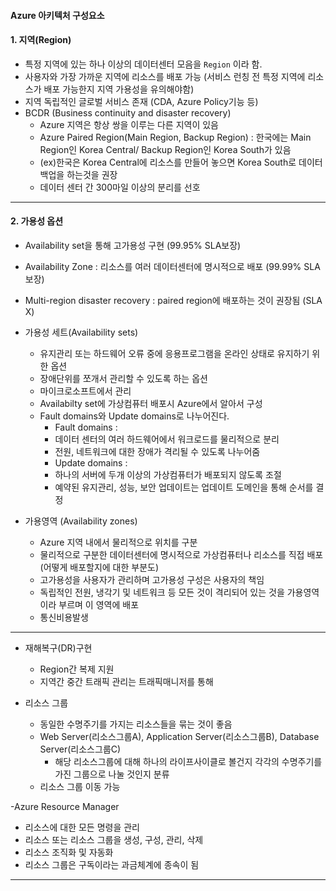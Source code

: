 #### Azure 아키텍처 구성요소

#### 1. 지역(Region)
- 특정 지역에 있는 하나 이상의 데이터센터 모음을 `Region` 이라 함.
- 사용자와 가장 가까운 지역에 리소스를 배포 가능 (서비스 런칭 전 특정 지역에 리소스가 배포 가능한지 지역 가용성을 유의해야함)
- 지역 독립적인 글로벌 서비스 존재 (CDA, Azure Policy기능 등)
- BCDR (Business continuity and disaster recovery)
  + Azure 지역은 항상 쌍을 이루는 다른 지역이 있음
  + Azure Paired Region(Main Region, Backup Region) : 한국에는 Main Region인 Korea Central/ Backup Region인 Korea South가 있음
  + (ex)한국은 Korea Central에 리소스를 만들어 놓으면 Korea South로 데이터 백업을 하는것을 권장
  + 데이터 센터 간 300마일 이상의 분리를 선호
  
***

#### 2. 가용성 옵션
- Availability set을 통해 고가용성 구현 (99.95% SLA보장)
- Availability Zone : 리소스를 여러 데이터센터에 명시적으로 배포 (99.99% SLA보장)
- Multi-region disaster recovery : paired region에 배포하는 것이 권장됨 (SLA X)

- 가용성 세트(Availability sets)
  + 유지관리 또는 하드웨어 오류 중에 응용프로그램을 온라인 상태로 유지하기 위한 옵션
  + 장애단위를 쪼개서 관리할 수 있도록 하는 옵션
  + 마이크로소프트에서 관리
  + Availabilty set에 가상컴퓨터 배포시 Azure에서 알아서 구성 
  + Fault domains와 Update domains로 나누어진다.
    + Fault domains : 
    + 데이터 센터의 여러 하드웨어에서 워크로드를 물리적으로 분리
    + 전원, 네트워크에 대한 장애가 격리될 수 있도록 나누어줌
    + Update domains :
    + 하나의 서버에 두개 이상의 가상컴퓨터가 배포되지 않도록 조절
    + 예약된 유지관리, 성능, 보안 업데이트는 업데이트 도메인을 통해 순서를 결정
   
- 가용영역 (Availability zones)
  + Azure 지역 내에서 물리적으로 위치를 구분
  + 물리적으로 구분한 데이터센터에 명시적으로 가상컴퓨터나 리소스를 직접 배포 (어떻게 배포할지에 대한 부분도)
  + 고가용성을 사용자가 관리하며 고가용성 구성은 사용자의 책임
  + 독립적인 전원, 냉각기 및 네트워크 등 모든 것이 격리되어 있는 것을 가용영역이라 부르며 이 영역에 배포
  + 통신비용발생
    
***

- 재해복구(DR)구현
  + Region간 복제 지원
  + 지역간 중간 트래픽 관리는 트래픽매니저를 통해
 
- 리소스 그룹
  + 동일한 수명주기를 가지는 리소스들을 묶는 것이 좋음
  + Web Server(리소스그룹A), Application Server(리소스그룹B), Database Server(리소스그룹C)
      + 해당 리소스그룹에 대해 하나의 라이프사이클로 볼건지 각각의 수명주기를 가진 그룹으로 나눌 것인지 분류
  + 리소스 그룹 이동 가능
 
-Azure Resource Manager
  + 리소스에 대한 모든 명령을 관리
  + 리소스 또는 리소스 그룹을 생성, 구성, 관리, 삭제
  + 리소스 조직화 및 자동화
  + 리소스 그룹은 구독이라는 과금체계에 종속이 됨

***

